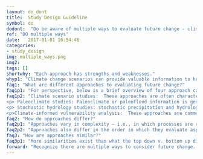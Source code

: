 ```yaml
---
layout: do_dont
title:  Study Design Guideline
symbol: do
dodont:  "Do be aware of multiple ways to evaluate future change - climate scenarios are helpful, but there are other tools too"
ref: "DO multiple ways" 
date:   2017-01-01 16:54:46
categories:
- study_design
img: multiple_ways.png
img2: 
tags: []
shortwhy: "Each approach has strengths and weaknesses."
whyp1: "Climate change scenarios can provide valuable information to help better understand how the past will differ from the future.  They reveal a non-stationary climate and are often the best tool available (NRC 2012a).  They do, however, have limitations.  For example, the spatial or temporal scales of the data might be too coarse for certain decisions (section 4.6), or other changes (e.g., changing demographics, socioeconomics, land use, and infrastructure demands (Brekke et al. 2009)) eclipse climate pressures (section 4.5).  Additionally, even when climate change scenarios are being used, other investigations may add important insights (Vano et al. 2014; Lehner et al. 2017)."
faq1: "What are different approaches to evaluating future change?"
faq1p1: "For perspective, below is a brief overview of four approach categories. This is not an inclusive list, as more exist and more will likely be developed."
faq1p2: "Climate scenario studies:  These approaches are often characterized as a chain-of-models approach where global climate models are downscaled and the downscaled climate change information (e.g., 30 years of daily precipitation, temperature) is then used as input to hydrology models, which generate streamflow and snowpack information, which can be used as input to reservoir operations models.  This type of study is the focus of much of the Dos and Don’ts outlined in Appendix A and B as these approaches most explicitly use global climate model information and often require decisions on model selection to translate global information to a local scale.
<p> Paleoclimate studies: Paleoclimate or paleoflood information is generated using information collected from the environment which can be proxies for past climate and flood events that date back further than the instrumental record (e.g., the width of tree rings can be correlated with streamflow) (Woodhouse et al. 2006).  These analogs from the past can date back thousands of years, and provide improved perspectives on natural variability, such as the length of dry periods (Woodhouse and Lukas 2006), the characteristics of past floods (Raff 2013) or how sensitive river basins are to temperature increases (Lehner et al. 2017).  Studies have also used a combination of scenario-based and paleoclimate studies to evaluate future change (Reclamation 2011a; McCabe and Wolock 2007).</p>
<p> Stochastic hydrology studies: stochastic precipitation and hydrology timeseries can provide perturbed scenarios to stress test a system (Rodriguez-Iturbe et al. 1987; Salas 1993; Wilks and Wilby 1999; Yates et al. 2003; Erkyihun et al. 2016). The perturbations can be informed by historical information (e.g., paleoclimate information) or by global climate model trends.  These techniques aim to avoid some of the uncertainties associated with using global climate models directly, yet address risk-based issues analytically (Olsen et al. 2015). In many cases, stationarity is assumed, although there are techniques that have included non-stationary stochastic methods (Kilsby et al. 2007; Erkyihun et al. 2016). It is, however, important to recognize that these timeseries are based on statistical models that do not capture process-based understandings, which limits how these can be used to interpret future change.</p>
<p>Climate-informed vulnerability analysis:  These approaches are commonly referred to as decision support modeling and include techniques such as decision scaling (Brown et al. 2012), scenario-neutral approaches (Prudhomme et al. 2010), and robust decision making (Lempert et al. 2003).  Typically, the focus is first on defining the decision context and exploring sensitivities by perturbing the climate incrementally to identify system vulnerabilities before considering whether and how to apply climate change information (Brown et al. 2012; Brown and Wilby 2012; Weaver et al. 2013).  EPA and CWDR (2011) describe strength and limitation of using different decision support tools.</p>"
faq2: "How do approaches differ?"
faq2p1: "Approaches vary in complexity – i.e., in which processes are represented and at what spatial and temporal scales.  Simpler approaches (e.g., simple perturbations, simple water balance models) can be easier to understand, but may not include processes that provide more realistic representations of climate change (NRC 2012a)."
faq2p2: "Approaches also differ in the order in which they evaluate aspects of the system.  They are often referred to as top down or bottom up, reflecting either those that start with the climate change information first or those that start with the decision context first, respectively. In reality, this dichotomy is blurry. Scenario studies should consider the decision context in model selection, and vulnerability analysis should consider realistic climate change perturbations when evaluating system sensitivities."
faq3: "How are approaches similar?"
faq3p1: "More similarities exist than what the top down v. bottom up dichotomy suggests.  Most approaches use global climate model information to inform the process.  All approaches have goals to better understand how the past will differ from the future and usually aim to find low-regret, robust alternatives that do well across a range of possible futures (Clark et al. 2016; Olsen et al. 2015).  All approaches recognize the importance of climate variability and the importance of other changes (e.g., land cover, population changes).  Often too, different approaches can complement each other (e.g., stochastic hydrology studies use perturbations based on paleoclimate information (Brekke et al. 2009)).  Additionally, all approaches deal with uncertainty whether it is in tree-ring reconstructions (Woodhouse et al. 2006), how climate variables are correlated (Yates et al. 2003), or how well hydrology is being simulated (Mendoza et al. 2015).  And, importantly, each approach has benefits and challenges that require professional judgment to navigate."
forward: "Recognize there are multiple ways to consider future change.  Approaches include climate scenarios, paleoclimate, stochastic hydrology, and climate-informed vulnerability studies. Together these approaches can complement each other and broaden our understandings and explore vulnerabilities from multiple angles."
---
```

